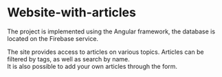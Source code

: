 # Website-with-articles</br>
The project is implemented using the Angular framework, the database is located on the Firebase service.</br>

The site provides access to articles on various topics. Articles can be filtered by tags, as well as search by name.</br>
It is also possible to add your own articles through the form.</br>

